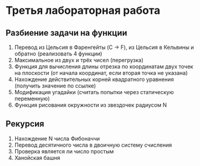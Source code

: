 # Третья лабораторная работа

## Разбиение задачи на функции

1. Перевод из Цельсия в Фаренгейты (C -> F), из Цельсия в Кельвины и обратно (реализовать 4 функции)  
2. Максимальное из двух и трёх чисел (перегрузка)  
3. Функция для вычисления длины отрезка по координатам двух точек на плоскости (от начала координат, если вторая точка не указана)
4. Нахождение действительных корней квадратного уравнения (получить значение по ссылке)
5. Модификация угадайки (считать попытки через статическую переменную)
6. Функция рисования окружности из звездочек радиусом N  

## Рекурсия

1. Нахождение N числа Фибоначчи
2. Перевод десятичного числа в двоичную систему счисления
3. Проверка является ли число простым
4. Ханойская башня
